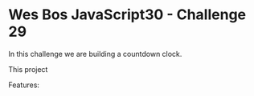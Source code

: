 # Wes Bos JavaScript30 - Challenge 29

In this challenge we are building a countdown clock.

This project

Features:  

